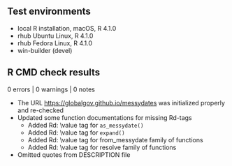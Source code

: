 ## Test environments
* local R installation, macOS, R 4.1.0
* rhub Ubuntu Linux, R 4.1.0
* rhub Fedora Linux, R 4.1.0
* win-builder (devel)

## R CMD check results

0 errors | 0 warnings | 0 notes

* The URL https://globalgov.github.io/messydates was initialized properly and re-checked
* Updated some function documentations for missing Rd-tags
  * Added Rd: \value tag for `as_messydate()`
  * Added Rd: \value tag for `expand()`
  * Added Rd: \value tag for from_messydate family of functions
  * Added Rd: \value tag for resolve family of functions
* Omitted quotes from DESCRIPTION file 
